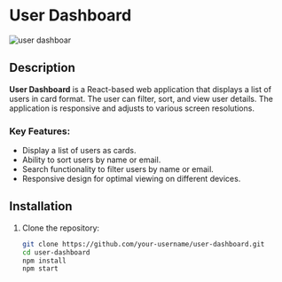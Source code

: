 # User Dashboard

![user dashboar](https://github.com/user-attachments/assets/30105c1b-e3cb-4cba-a49a-5a31cabe5195)


## Description

**User Dashboard** is a React-based web application that displays a list of users in card format. The user can filter, sort, and view user details. The application is responsive and adjusts to various screen resolutions.

### Key Features:
- Display a list of users as cards.
- Ability to sort users by name or email.
- Search functionality to filter users by name or email.
- Responsive design for optimal viewing on different devices.

## Installation

1. Clone the repository:
   ```bash
   git clone https://github.com/your-username/user-dashboard.git
   cd user-dashboard
   npm install
   npm start
